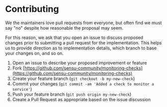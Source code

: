 # Contributing

We the maintainers love pull requests from everyone, but often find we must say
"no" despite how reasonable the proposal may seem.

For this reason, we ask that you open an issue to discuss proposed changes
 prior to submitting a pull request for the implementation. This helps us to
 provide direction as to implementation details, which branch to base your
 changes on, and so on.

1. Open an issue to describe your proposed improvement or feature
2. Fork [https://github.com/sensu-community/monitoring-checks](https://github.com/sensu-community/monitoring-checks)
3. Create your feature branch (`git checkout -b my-new-check`)
4. Commit your changes (`git commit -am 'Added a check to monitor a service'`)
5. Push your feature branch (`git push origin my-new-check`)
6. Create a Pull Request as appropriate based on the issue discussion
